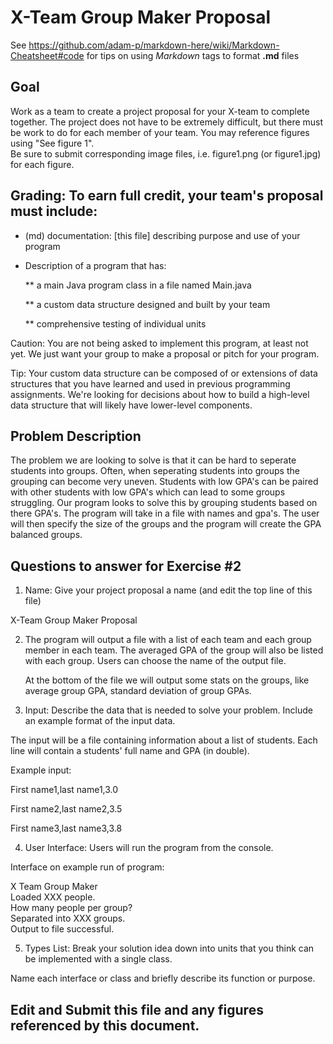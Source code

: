 # X-Team Group Maker Proposal

See https://github.com/adam-p/markdown-here/wiki/Markdown-Cheatsheet#code for tips on using *Markdown* tags to format __.md__ files

## Goal

Work as a team to create a project proposal for your X-team to complete together.
The project does not have to be extremely difficult,
but there must be work to do for each member of your team.
You may reference figures using "See figure 1".  
Be sure to submit corresponding image files, i.e. figure1.png (or figure1.jpg) for each figure.

## Grading: To earn full credit, your team's proposal must include:

* (md) documentation: [this file] describing purpose and use of your program

* Description of a program that has:

  ** a main Java program class in a file named Main.java
  
  ** a custom data structure designed and built by your team
  
  ** comprehensive testing of individual units
  
 Caution: You are not being asked to implement this program, at least not yet. 
 We just want your group to make a proposal or pitch for your program.
 
 Tip: Your custom data structure can be composed of or extensions of data structures that you have learned and used in previous programming assignments.  We're looking for decisions about how to build a high-level data structure that will likely have lower-level components.

## Problem Description

The problem we are looking to solve is that it can be hard to seperate students into groups. Often, when seperating students into groups the grouping can become very uneven. Students with low GPA's can be paired with other students with low GPA's which can lead to some groups struggling. Our program looks to solve this by grouping students based on there GPA's. The program will take in a file with names and gpa's. The user will then specify the size of the groups and the program will create the GPA balanced groups.

## Questions to answer for Exercise #2

1. Name: Give your project proposal a name (and edit the top line of this file)

X-Team Group Maker Proposal

2. The program will output a file with a list of each team and each group member in each team. The averaged GPA of the group will also be listed with each group. Users can choose the name of the output file.

	At the bottom of the file we will output some stats on the groups, like average group GPA, standard deviation of group GPAs.




3. Input: Describe the data that is needed to solve your problem. Include an example format of the input data.

The input will be a file containing information about a list of students. Each line will contain a students' full name and GPA (in double).

Example input:

First name1,last name1,3.0

First name2,last name2,3.5

First name3,last name3,3.8

4. User Interface: Users will run the program from the console.

Interface on example run of program: 

X Team Group Maker  
Loaded XXX people.         
How many people per group? 
<UserInput>                 
Separated into XXX groups.  
Output to file successful.

5. Types List: Break your solution idea down into units that you think can be implemented with a single class.



Name each interface or class and briefly describe its function or purpose.


## Edit and Submit this file and any figures referenced by this document.


